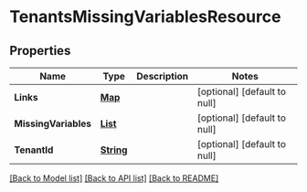 # TenantsMissingVariablesResource
## Properties

Name | Type | Description | Notes
------------ | ------------- | ------------- | -------------
**Links** | [**Map**](string.md) |  | [optional] [default to null]
**MissingVariables** | [**List**](MissingVariableResource.md) |  | [optional] [default to null]
**TenantId** | [**String**](string.md) |  | [optional] [default to null]

[[Back to Model list]](../README.md#documentation-for-models) [[Back to API list]](../README.md#documentation-for-api-endpoints) [[Back to README]](../README.md)

